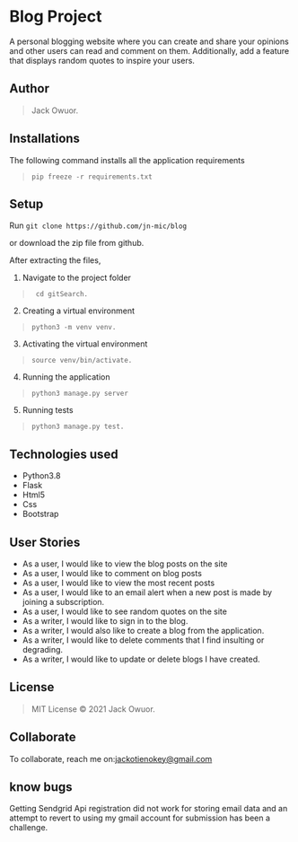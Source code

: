 # Blog Project
 A personal blogging website where you can create and share your opinions and other users can read and comment on them. Additionally, add a feature that displays random quotes to inspire your users. 

## Author
>  Jack Owuor.

## Installations

The following command installs all the application requirements
>``pip freeze -r requirements.txt``

## Setup
Run 
``git clone https://github.com/jn-mic/blog``

or download the zip file from github.

After extracting the files, 

1. Navigate to the project folder
>`` cd gitSearch.`` 

2. Creating a virtual environment
>``python3 -m venv venv.``

3. Activating the virtual environment
>``source venv/bin/activate.``

4. Running the application
>``python3 manage.py server``

5. Running tests

 > ``python3 manage.py test.``

## Technologies used
* Python3.8
* Flask
* Html5
* Css
* Bootstrap

## User Stories
* As a user, I would like to view the blog posts on the site
* As a user, I would like to comment on blog posts
* As a user, I would like to view the most recent posts
* As a user, I would like to an email alert when a new post is made by joining a subscription.
* As a user, I would like to see random quotes on the site
* As a writer, I would like to sign in to the blog.
* As a writer, I would also like to create a blog from the application.
* As a writer, I would like to delete comments that I find insulting or degrading.
* As a writer, I would like to update or delete blogs I have created.

## License
> MIT License &copy; 2021 Jack  Owuor.

## Collaborate
To collaborate, reach me on:[jackotienokey@gmail.com]()

## know bugs
Getting Sendgrid Api registration did not work for storing email data and an attempt to revert to using my gmail account for submission has been a challenge.
